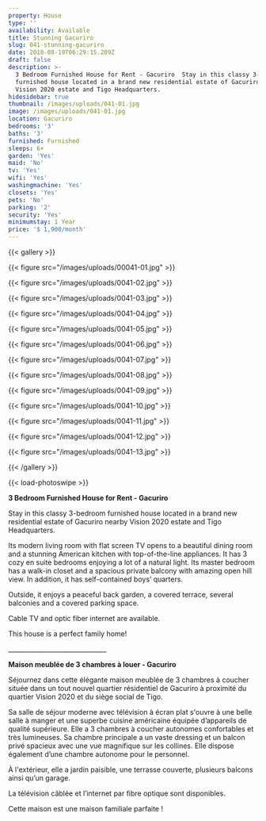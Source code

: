 ```yaml
---
property: House
type: ''
availability: Available
title: Stunning Gacuriro
slug: 041-stunning-gacuriro
date: 2018-08-19T06:29:15.209Z
draft: false
description: >-
  3 Bedroom Furnished House for Rent - Gacuriro  Stay in this classy 3-bedroom
  furnished house located in a brand new residential estate of Gacuriro nearby
  Vision 2020 estate and Tigo Headquarters.
hidesidebar: true
thumbnail: /images/uploads/041-01.jpg
image: /images/uploads/041-01.jpg
location: Gacuriro
bedrooms: '3'
baths: '3'
furnished: Furnished
sleeps: 6+
garden: 'Yes'
maid: 'No'
tv: 'Yes'
wifi: 'Yes'
washingmachine: 'Yes'
closets: 'Yes'
pets: 'No'
parking: '2'
security: 'Yes'
minimumstay: 1 Year
price: '$ 1,900/month'
---
```

{{< gallery >}}

{{< figure src="/images/uploads/00041-01.jpg" >}}

{{< figure src="/images/uploads/0041-02.jpg" >}}

{{< figure src="/images/uploads/0041-03.jpg" >}}

{{< figure src="/images/uploads/0041-04.jpg" >}}

{{< figure src="/images/uploads/0041-05.jpg" >}}

{{< figure src="/images/uploads/0041-06.jpg" >}}

{{< figure src="/images/uploads/0041-07.jpg" >}}

{{< figure src="/images/uploads/0041-08.jpg" >}}

{{< figure src="/images/uploads/0041-09.jpg" >}}

{{< figure src="/images/uploads/0041-10.jpg" >}}

{{< figure src="/images/uploads/0041-11.jpg" >}}

{{< figure src="/images/uploads/0041-12.jpg" >}}

{{< figure src="/images/uploads/0041-13.jpg" >}}

{{< /gallery >}}

{{< load-photoswipe >}}

**3 Bedroom Furnished House for Rent - Gacuriro**

Stay in this classy 3-bedroom furnished house located in a brand new residential estate of Gacuriro nearby Vision 2020 estate and Tigo Headquarters.

Its modern living room with flat screen TV opens to a beautiful dining room and a stunning American kitchen with top-of-the-line appliances. It has 3 cozy en suite bedrooms enjoying a lot of a natural light. Its master bedroom has a walk-in closet and a spacious private balcony with amazing open hill view. In addition, it has self-contained boys’ quarters.

Outside, it enjoys a  peaceful back garden, a covered terrace, several balconies and a covered parking space.

Cable TV and optic fiber internet are available.

This house is a perfect family home!

\_\_\_\_\_\_\_\_\_\_\_\_\_\_\_\_\_\_\_\_\_\_\_\_\_\_\_\_\_\__

**Maison meublée de 3 chambres à louer - Gacuriro**

Séjournez dans cette élégante maison meublée de 3 chambres à coucher située dans un tout nouvel quartier résidentiel de Gacuriro à proximité du quartier Vision 2020 et du siège social de Tigo.

Sa salle de séjour moderne avec télévision à écran plat s'ouvre à une belle salle à manger et une superbe cuisine américaine équipée d’appareils de qualité supérieure. Elle a 3 chambres à coucher autonomes confortables et très lumineuses. Sa chambre principale a un vaste dressing et un balcon privé spacieux avec une vue magnifique sur les collines. Elle dispose également d’une chambre autonome pour le personnel.

À l'extérieur, elle a jardin paisible, une terrasse couverte, plusieurs balcons ainsi qu’un garage.

La télévision câblée et l’internet par fibre optique sont disponibles.

Cette maison est une maison familiale parfaite !
